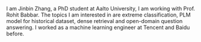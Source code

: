 
I am Jinbin Zhang,  a PhD student at Aalto University, I am working with Prof. Rohit Babbar. The topics I am interested in are extreme classification, PLM model for historical dataset, dense retrieval and open-domain question answering. I worked as a machine learning engineer at Tencent and Baidu before. 

